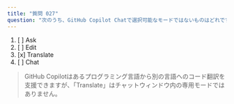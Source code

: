 ```yaml
---
title: "質問 027"
question: "次のうち、GitHub Copilot Chatで選択可能なモードではないものはどれですか？"
---
```


1. [ ] Ask
1. [ ] Edit
1. [x] Translate
1. [ ] Chat
> GitHub Copilotはあるプログラミング言語から別の言語へのコード翻訳を支援できますが、「Translate」はチャットウィンドウ内の専用モードではありません。